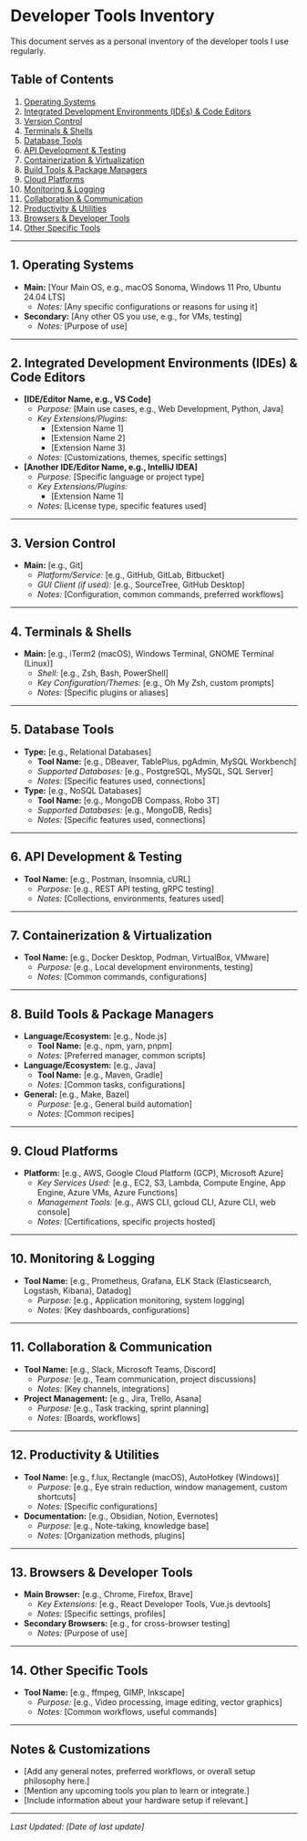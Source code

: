 # Developer Tools Inventory

This document serves as a personal inventory of the developer tools I use regularly.

## Table of Contents

1.  [Operating Systems](#operating-systems)
2.  [Integrated Development Environments (IDEs) & Code Editors](#integrated-development-environments-ides--code-editors)
3.  [Version Control](#version-control)
4.  [Terminals & Shells](#terminals--shells)
5.  [Database Tools](#database-tools)
6.  [API Development & Testing](#api-development--testing)
7.  [Containerization & Virtualization](#containerization--virtualization)
8.  [Build Tools & Package Managers](#build-tools--package-managers)
9.  [Cloud Platforms](#cloud-platforms)
10. [Monitoring & Logging](#monitoring--logging)
11. [Collaboration & Communication](#collaboration--communication)
12. [Productivity & Utilities](#productivity--utilities)
13. [Browsers & Developer Tools](#browsers--developer-tools)
14. [Other Specific Tools](#other-specific-tools)

---

## 1. Operating Systems

*   **Main:** [Your Main OS, e.g., macOS Sonoma, Windows 11 Pro, Ubuntu 24.04 LTS]
    *   *Notes:* [Any specific configurations or reasons for using it]
*   **Secondary:** [Any other OS you use, e.g., for VMs, testing]
    *   *Notes:* [Purpose of use]

---

## 2. Integrated Development Environments (IDEs) & Code Editors

*   **[IDE/Editor Name, e.g., VS Code]**
    *   *Purpose:* [Main use cases, e.g., Web Development, Python, Java]
    *   *Key Extensions/Plugins:*
        *   [Extension Name 1]
        *   [Extension Name 2]
        *   [Extension Name 3]
    *   *Notes:* [Customizations, themes, specific settings]
*   **[Another IDE/Editor Name, e.g., IntelliJ IDEA]**
    *   *Purpose:* [Specific language or project type]
    *   *Key Extensions/Plugins:*
        *   [Extension Name 1]
    *   *Notes:* [License type, specific features used]

---

## 3. Version Control

*   **Main:** [e.g., Git]
    *   *Platform/Service:* [e.g., GitHub, GitLab, Bitbucket]
    *   *GUI Client (if used):* [e.g., SourceTree, GitHub Desktop]
    *   *Notes:* [Configuration, common commands, preferred workflows]

---

## 4. Terminals & Shells

*   **Main:** [e.g., iTerm2 (macOS), Windows Terminal, GNOME Terminal (Linux)]
    *   *Shell:* [e.g., Zsh, Bash, PowerShell]
    *   *Key Configuration/Themes:* [e.g., Oh My Zsh, custom prompts]
    *   *Notes:* [Specific plugins or aliases]

---

## 5. Database Tools

*   **Type:** [e.g., Relational Databases]
    *   **Tool Name:** [e.g., DBeaver, TablePlus, pgAdmin, MySQL Workbench]
    *   *Supported Databases:* [e.g., PostgreSQL, MySQL, SQL Server]
    *   *Notes:* [Specific features used, connections]
*   **Type:** [e.g., NoSQL Databases]
    *   **Tool Name:** [e.g., MongoDB Compass, Robo 3T]
    *   *Supported Databases:* [e.g., MongoDB, Redis]
    *   *Notes:* [Specific features used, connections]

---

## 6. API Development & Testing

*   **Tool Name:** [e.g., Postman, Insomnia, cURL]
    *   *Purpose:* [e.g., REST API testing, gRPC testing]
    *   *Notes:* [Collections, environments, features used]

---

## 7. Containerization & Virtualization

*   **Tool Name:** [e.g., Docker Desktop, Podman, VirtualBox, VMware]
    *   *Purpose:* [e.g., Local development environments, testing]
    *   *Notes:* [Common commands, configurations]

---

## 8. Build Tools & Package Managers

*   **Language/Ecosystem:** [e.g., Node.js]
    *   **Tool Name:** [e.g., npm, yarn, pnpm]
    *   *Notes:* [Preferred manager, common scripts]
*   **Language/Ecosystem:** [e.g., Java]
    *   **Tool Name:** [e.g., Maven, Gradle]
    *   *Notes:* [Common tasks, configurations]
*   **General:** [e.g., Make, Bazel]
    *   *Purpose:* [e.g., General build automation]
    *   *Notes:* [Common recipes]

---

## 9. Cloud Platforms

*   **Platform:** [e.g., AWS, Google Cloud Platform (GCP), Microsoft Azure]
    *   *Key Services Used:* [e.g., EC2, S3, Lambda, Compute Engine, App Engine, Azure VMs, Azure Functions]
    *   *Management Tools:* [e.g., AWS CLI, gcloud CLI, Azure CLI, web console]
    *   *Notes:* [Certifications, specific projects hosted]

---

## 10. Monitoring & Logging

*   **Tool Name:** [e.g., Prometheus, Grafana, ELK Stack (Elasticsearch, Logstash, Kibana), Datadog]
    *   *Purpose:* [e.g., Application monitoring, system logging]
    *   *Notes:* [Key dashboards, configurations]

---

## 11. Collaboration & Communication

*   **Tool Name:** [e.g., Slack, Microsoft Teams, Discord]
    *   *Purpose:* [e.g., Team communication, project discussions]
    *   *Notes:* [Key channels, integrations]
*   **Project Management:** [e.g., Jira, Trello, Asana]
    *   *Purpose:* [e.g., Task tracking, sprint planning]
    *   *Notes:* [Boards, workflows]

---

## 12. Productivity & Utilities

*   **Tool Name:** [e.g., f.lux, Rectangle (macOS), AutoHotkey (Windows)]
    *   *Purpose:* [e.g., Eye strain reduction, window management, custom shortcuts]
    *   *Notes:* [Specific configurations]
*   **Documentation:** [e.g., Obsidian, Notion, Evernotes]
    *   *Purpose:* [e.g., Note-taking, knowledge base]
    *   *Notes:* [Organization methods, plugins]

---

## 13. Browsers & Developer Tools

*   **Main Browser:** [e.g., Chrome, Firefox, Brave]
    *   *Key Extensions:* [e.g., React Developer Tools, Vue.js devtools]
    *   *Notes:* [Specific settings, profiles]
*   **Secondary Browsers:** [e.g., for cross-browser testing]
    *   *Notes:* [Purpose of use]

---

## 14. Other Specific Tools

*   **Tool Name:** [e.g., ffmpeg, GIMP, Inkscape]
    *   *Purpose:* [e.g., Video processing, image editing, vector graphics]
    *   *Notes:* [Common workflows, useful commands]

---

## Notes & Customizations

*   [Add any general notes, preferred workflows, or overall setup philosophy here.]
*   [Mention any upcoming tools you plan to learn or integrate.]
*   [Include information about your hardware setup if relevant.]

---

*Last Updated: [Date of last update]*
